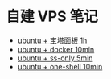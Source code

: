 # 自建 VPS 笔记
+ [ubuntu + 宝塔面板     1h](bt/README.md)
+ [ubuntu + docker      10min](docker-install/README.md)
+ [ubuntu + ss-only     5min](ss-only/README.md)
+ [ubuntu + one-shell   10min](one-shell/README.md)